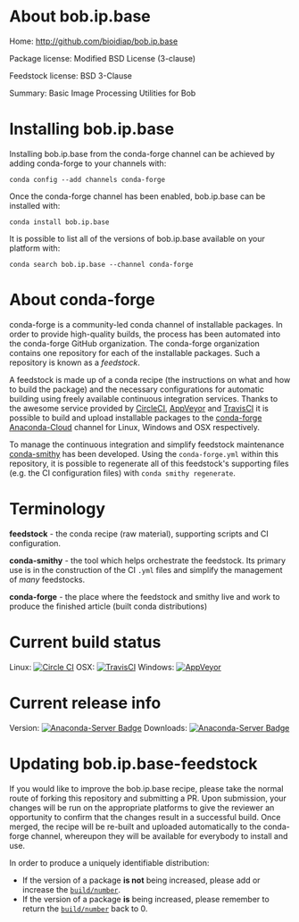 About bob.ip.base
=================

Home: http://github.com/bioidiap/bob.ip.base

Package license: Modified BSD License (3-clause)

Feedstock license: BSD 3-Clause

Summary: Basic Image Processing Utilities for Bob



Installing bob.ip.base
======================

Installing bob.ip.base from the conda-forge channel can be achieved by adding conda-forge to your channels with:

```
conda config --add channels conda-forge
```

Once the conda-forge channel has been enabled, bob.ip.base can be installed with:

```
conda install bob.ip.base
```

It is possible to list all of the versions of bob.ip.base available on your platform with:

```
conda search bob.ip.base --channel conda-forge
```


About conda-forge
=================

conda-forge is a community-led conda channel of installable packages.
In order to provide high-quality builds, the process has been automated into the
conda-forge GitHub organization. The conda-forge organization contains one repository 
for each of the installable packages. Such a repository is known as a *feedstock*.

A feedstock is made up of a conda recipe (the instructions on what and how to build
the package) and the necessary configurations for automatic building using freely
available continuous integration services. Thanks to the awesome service provided by
[CircleCI](https://circleci.com/), [AppVeyor](http://www.appveyor.com/)
and [TravisCI](https://travis-ci.org/) it is possible to build and upload installable
packages to the [conda-forge](https://anaconda.org/conda-forge)
[Anaconda-Cloud](http://docs.anaconda.org/) channel for Linux, Windows and OSX respectively.

To manage the continuous integration and simplify feedstock maintenance
[conda-smithy](http://github.com/conda-forge/conda-smithy) has been developed.
Using the ``conda-forge.yml`` within this repository, it is possible to regenerate all of
this feedstock's supporting files (e.g. the CI configuration files) with ``conda smithy regenerate``.


Terminology
===========

**feedstock** - the conda recipe (raw material), supporting scripts and CI configuration.

**conda-smithy** - the tool which helps orchestrate the feedstock.
                   Its primary use is in the construction of the CI ``.yml`` files
                   and simplify the management of *many* feedstocks.

**conda-forge** - the place where the feedstock and smithy live and work to
                  produce the finished article (built conda distributions)

Current build status
====================

Linux: [![Circle CI](https://circleci.com/gh/conda-forge/bob.ip.base-feedstock.svg?style=svg)](https://circleci.com/gh/conda-forge/bob.ip.base-feedstock)
OSX: [![TravisCI](https://travis-ci.org/conda-forge/bob.ip.base-feedstock.svg?branch=master)](https://travis-ci.org/conda-forge/bob.ip.base-feedstock) 
Windows: [![AppVeyor](https://ci.appveyor.com/api/projects/status/github/conda-forge/bob-ip-base-feedstock?svg=True)](https://ci.appveyor.com/project/conda-forge/bob-ip-base-feedstock/branch/master)

Current release info
====================
Version: [![Anaconda-Server Badge](https://anaconda.org/conda-forge/bob.ip.base/badges/version.svg)](https://anaconda.org/conda-forge/bob.ip.base)
Downloads: [![Anaconda-Server Badge](https://anaconda.org/conda-forge/bob.ip.base/badges/downloads.svg)](https://anaconda.org/conda-forge/bob.ip.base)


Updating bob.ip.base-feedstock
==============================

If you would like to improve the bob.ip.base recipe, please take the normal
route of forking this repository and submitting a PR. Upon submission, your changes will
be run on the appropriate platforms to give the reviewer an opportunity to confirm that the
changes result in a successful build. Once merged, the recipe will be re-built and uploaded
automatically to the conda-forge channel, whereupon they will be available for everybody to
install and use.

In order to produce a uniquely identifiable distribution:
 * If the version of a package **is not** being increased, please add or increase
   the [``build/number``](http://conda.pydata.org/docs/building/meta-yaml.html#build-number-and-string). 
 * If the version of a package **is** being increased, please remember to return
   the [``build/number``](http://conda.pydata.org/docs/building/meta-yaml.html#build-number-and-string)
   back to 0.
